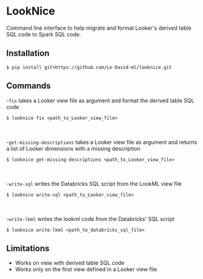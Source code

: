 # LookNice
Command line interface to help migrate and format Looker's derived table SQL code to Spark SQL code.
 
## Installation
```$ pip install git+https://github.com/Le-David-ml/looknice.git```

## Commands
-`fix` takes a Looker view file as argument and format the derived table SQL code
```
$ looknice fix <path_to_Looker_view_file>
```
\
\
-`get-missing-descriptions` takes a Looker view file as argument and returns a list of Looker dimensions with a missing description
```
$ looknice get-missing-descriptions <path_to_Looker_view_file>
```
\
\
-`write-sql` writes the Databricks SQL script from the LookML view file
```
$ looknice write-sql <path_to_Looker_view_file>
```
\
\
-`write-lkml` writes the lookml code from the Databricks' SQL script
```
$ looknice write-lkml <path_to_databricks_sql_file>
```

## Limitations
* Works on view with derived table SQL code
* Works only on the first view defined in a Looker view file



